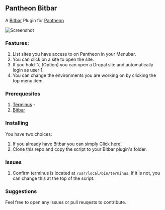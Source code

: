 ## Pantheon Bitbar


A [Bitbar](https://getbitbar.com/) Plugin for [Pantheon](https://pantheon.io/)


![Screenshot](https://i.imgur.com/VYBizXY.png)

### Features: 

1. List sites you have access to on Pantheon in your Menubar.
2. You can click on a site to open the site.
3. If you hold ⌥ (Option) you can open a Drupal site and automatically login as user 1.
4. You can change the environments you are working on by clicking the top menu item.


### Prerequesites

1. [Terminus](https://github.com/pantheon-systems/terminus/) - 
2. [Bitbar](https://getbitbar.com/)


### Installing

You have two choices:
1. If you already have Bitbar you can simply [Click here!](bitbar://openPlugin?title=Pantheon&src=https://raw.githubusercontent.com/derimagia/pantheon-bitbar/master/pantheon-list-sites.1h.php)
2. Clone this repo and copy the script to your Bitbar plugin's folder.

### Issues

1. Confirm terminus is located at `/usr/local/bin/terminus`. If it is not, you can change this at the top of the script.

### Suggestions

Feel free to open any issues or pull reuqests to contribute.
